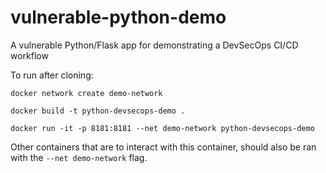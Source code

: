 # vulnerable-python-demo
A vulnerable Python/Flask app for demonstrating a DevSecOps CI/CD workflow

To run after cloning:

`docker network create demo-network`

`docker build -t python-devsecops-demo .`

`docker run -it -p 8181:8181 --net demo-network python-devsecops-demo`


Other containers that are to interact with this container, should also be ran with the `--net demo-network` flag.
